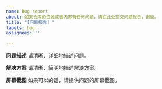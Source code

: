 ```yaml
---
name: Bug report
about: 如果仓库的资源或者内容有任何问题，请在此处提交问题报告，谢谢。
title: "[问题报告] "
labels: bug
assignees: ''

---
```


**问题描述**
请清晰、详细地描述问题。

**解决方案**
请清晰、简明地描述解决方案。

**屏幕截图**
如果可以的话，请提供问题的屏幕截图。
